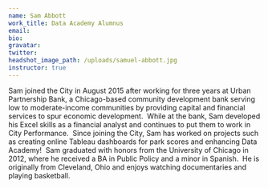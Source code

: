 ```yaml
---
name: Sam Abbott
work_title: Data Academy Alumnus
email:
bio:
gravatar:
twitter:
headshot_image_path: /uploads/samuel-abbott.jpg
instructor: true
---
```



Sam joined the City in August 2015 after working for three years at Urban Partnership Bank, a Chicago-based community development bank serving low to moderate-income communities by providing capital and financial services to spur economic development.  While at the bank, Sam developed his Excel skills as a financial analyst and continues to put them to work in City Performance.  Since joining the City, Sam has worked on projects such as creating online Tableau dashboards for park scores and enhancing Data Academy!  Sam graduated with honors from the University of Chicago in 2012, where he received a BA in Public Policy and a minor in Spanish.  He is originally from Cleveland, Ohio and enjoys watching documentaries and playing basketball.